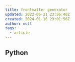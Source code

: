```yaml
---
title: frontmatter generator
updated: 2022-05-21 23:56:40Z
created: 2024-01-16 23:01:56Z
author: null
tags:
  - article
---
```


## Python

